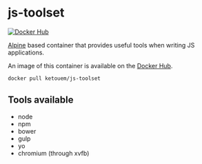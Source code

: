 # js-toolset

[![Docker Hub](https://img.shields.io/docker/pulls/ketouem/js-toolset.svg)](https://hub.docker.com/r/ketouem/js-toolset)

[Alpine](https://hub.docker.com/_/alpine/) based container that provides useful tools when writing JS applications.

An image of this container is available on the [Docker Hub](https://hub.docker.com/r/ketouem/js-toolset/).

```bash
docker pull ketouem/js-toolset
```

## Tools available

* node
* npm
* bower
* gulp
* yo
* chromium (through xvfb)
